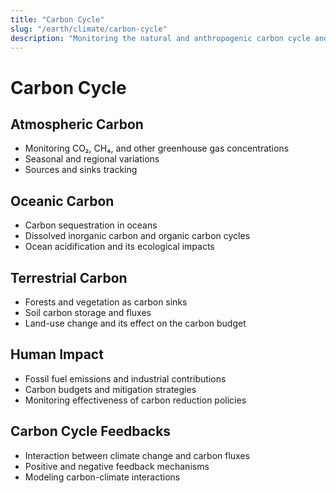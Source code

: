```yaml
---
title: "Carbon Cycle"
slug: "/earth/climate/carbon-cycle"
description: "Monitoring the natural and anthropogenic carbon cycle and its role in climate change."
---
```


# Carbon Cycle

## Atmospheric Carbon
- Monitoring CO₂, CH₄, and other greenhouse gas concentrations
- Seasonal and regional variations
- Sources and sinks tracking

## Oceanic Carbon
- Carbon sequestration in oceans
- Dissolved inorganic carbon and organic carbon cycles
- Ocean acidification and its ecological impacts

## Terrestrial Carbon
- Forests and vegetation as carbon sinks
- Soil carbon storage and fluxes
- Land-use change and its effect on the carbon budget

## Human Impact
- Fossil fuel emissions and industrial contributions
- Carbon budgets and mitigation strategies
- Monitoring effectiveness of carbon reduction policies

## Carbon Cycle Feedbacks
- Interaction between climate change and carbon fluxes
- Positive and negative feedback mechanisms
- Modeling carbon-climate interactions